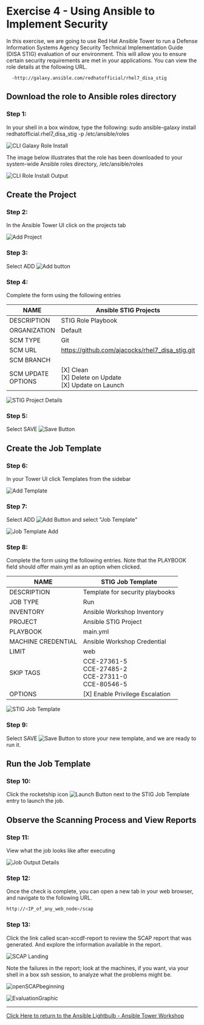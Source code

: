 # Exercise 4 - Using Ansible to Implement Security

In this exercise, we are going to use Red Hat Ansible Tower to run a Defense Information Systems Agency Security Technical Implementation Guide (DISA STIG) evaluation of our environment. This will allow you to ensure certain security requirements are met in your applications. You can view the role details at the following URL.

      -http://galaxy.ansible.com/redhatofficial/rhel7_disa_stig

## Download the role to Ansible roles directory


### Step 1:

In your shell in a box window, type the following:
sudo ansible-galaxy install redhatofficial.rhel7_disa_stig -p /etc/ansible/roles

![CLI Galaxy Role Install](installgalaxyrole.png)

The image below illustrates that the role has been downloaded to your system-wide Ansible roles directory, /etc/ansible/roles

![CLI Role Install Output](Installoutput.png)

## Create the Project

### Step 2: 

In the Ansible Tower UI click on the projects tab

![Add Project](proj_sidebar.png)


### Step 3: 

Select ADD ![Add button](at_add.png)

### Step 4: 

Complete the form using the following entries

NAME | Ansible STIG Projects
-----|----------------------
DESCRIPTION | STIG Role Playbook
ORGANIZATION | Default
SCM TYPE | Git
SCM URL | https://github.com/ajacocks/rhel7_disa_stig.git
SCM BRANCH |
SCM UPDATE OPTIONS | [X] Clean <br /> [X] Delete on Update <br /> [X] Update on Launch



![STIG Project Details](ProjectDetail.png)

### Step 5: 

Select SAVE ![Save Button](at_save.png)

## Create the Job Template

### Step 6: 

In your Tower UI click Templates from the sidebar

![Add Template](temp_sidebar.png)

### Step 7: 

Select ADD ![Add Button](at_add.png) and select "Job Template"

![Job Template Add](JobTemplateAdd.png)


### Step 8: 

Complete the form using the following entries. Note that the PLAYBOOK field should offer main.yml as an option when clicked.

NAME | STIG Job Template
-----|------------------
DESCRIPTION | Template for security playbooks
JOB TYPE | Run
INVENTORY | Ansible Workshop Inventory
PROJECT | Ansible STIG Project
PLAYBOOK | main.yml
MACHINE CREDENTIAL | Ansible Workshop Credential
LIMIT | web
SKIP TAGS | CCE-27361-5 <br /> CCE-27485-2 <br /> CCE-27311-0 <br /> CCE-80546-5
OPTIONS | [X] Enable Privilege Escalation

![STIG Job Template](JobTemplate.png)

### Step 9: 

Select SAVE ![Save Button](at_save.png) to store your new template, and we are ready to run it.

## Run the Job Template

### Step 10:

Click the rocketship icon ![Launch Button](at_launch_icon.png) next to the STIG Job Template entry to launch the job.

## Observe the Scanning Process and View Reports

### Step 11:

View what the job looks like after executing

![Job Output Details](FinishedJob.png)

### Step 12:

Once the check is complete, you can open a new tab in your web browser, and navigate to the following URL.
``` bash
http://<IP_of_any_web_node>/scap 
```
### Step 13:

Click the link called scan-xccdf-report to review the SCAP report that was generated. And explore the information available in the report.

![SCAP Landing](SCAPLanding.png)

Note the failures in the report; look at the machines, if you want, via your shell in a box ssh session, to analyze what the problems might be.

![openSCAPbeginning](openSCAPbeginning.png)

![EvaluationGraphic](EvaluationGraphic.png)

---

[Click Here to return to the Ansible Lightbulb - Ansible Tower Workshop](../README.md)
